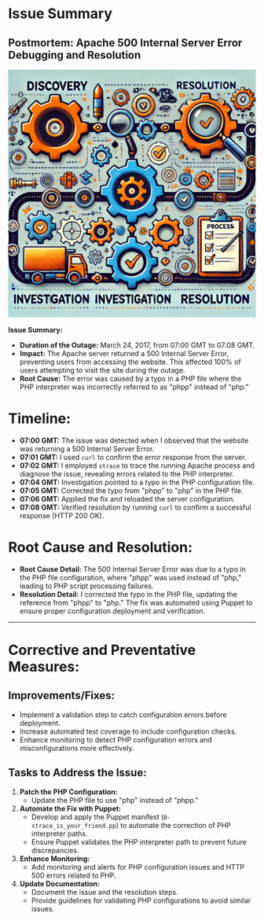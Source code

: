 # Issue Summary

## Postmortem: Apache 500 Internal Server Error Debugging and Resolution

![Postmortem_technical](Images/postmortem_technical.webp)

**Issue Summary:**

- **Duration of the Outage:** March 24, 2017, from 07:00 GMT to 07:08 GMT.
- **Impact:** The Apache server returned a 500 Internal Server Error, preventing users from accessing the website. This affected 100% of users attempting to visit the site during the outage.
- **Root Cause:** The error was caused by a typo in a PHP file where the PHP interpreter was incorrectly referred to as "phpp" instead of "php."

# Timeline:

- **07:00 GMT:** The issue was detected when I observed that the website was returning a 500 Internal Server Error.
- **07:01 GMT:** I used `curl` to confirm the error response from the server.
- **07:02 GMT:** I employed `strace` to trace the running Apache process and diagnose the issue, revealing errors related to the PHP interpreter.
- **07:04 GMT:** Investigation pointed to a typo in the PHP configuration file.
- **07:05 GMT:** Corrected the typo from "phpp" to "php" in the PHP file.
- **07:06 GMT:** Applied the fix and reloaded the server configuration.
- **07:08 GMT:** Verified resolution by running `curl` to confirm a successful response (HTTP 200 OK).

# Root Cause and Resolution:

- **Root Cause Detail:** The 500 Internal Server Error was due to a typo in the PHP file configuration, where "phpp" was used instead of "php," leading to PHP script processing failures.
- **Resolution Detail:** I corrected the typo in the PHP file, updating the reference from "phpp" to "php." The fix was automated using Puppet to ensure proper configuration deployment and verification.

---

# Corrective and Preventative Measures:

## Improvements/Fixes:

- Implement a validation step to catch configuration errors before deployment.
- Increase automated test coverage to include configuration checks.
- Enhance monitoring to detect PHP configuration errors and misconfigurations more effectively.

## Tasks to Address the Issue:

1. **Patch the PHP Configuration:**
   - Update the PHP file to use "php" instead of "phpp."
2. **Automate the Fix with Puppet:**
   - Develop and apply the Puppet manifest (`0-strace_is_your_friend.pp`) to automate the correction of PHP interpreter paths.
   - Ensure Puppet validates the PHP interpreter path to prevent future discrepancies.
3. **Enhance Monitoring:**
   - Add monitoring and alerts for PHP configuration issues and HTTP 500 errors related to PHP.
4. **Update Documentation:**
   - Document the issue and the resolution steps.
   - Provide guidelines for validating PHP configurations to avoid similar issues.
